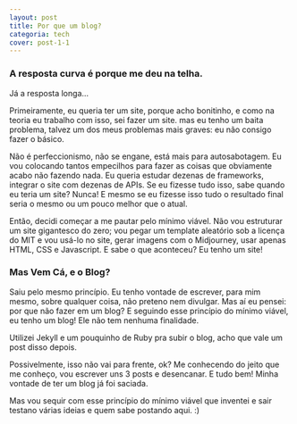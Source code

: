 ```yaml
---
layout: post
title: Por que um blog?
categoria: tech
cover: post-1-1
---
```


### A resposta curva é porque me deu na telha.

Já a resposta longa...

Primeiramente, eu queria ter um site, porque acho bonitinho, e como na teoria eu trabalho com isso, sei fazer um site. mas eu tenho um baita problema, talvez um dos meus problemas mais graves: eu não consigo fazer o básico.

Não é perfeccionismo, não se engane, está mais para autosabotagem. Eu vou colocando tantos empecilhos para fazer as coisas que obviamente acabo não fazendo nada. Eu queria estudar dezenas de frameworks, integrar o site com dezenas de APIs. Se eu fizesse tudo isso, sabe quando eu teria um site? Nunca! E mesmo se eu fizesse isso tudo o resultado final seria o mesmo ou um pouco melhor que o atual.

Então, decidi começar a me pautar pelo mínimo viável. Não vou estruturar um site gigantesco do zero; vou pegar um template aleatório sob a licença do MIT e vou usá-lo no site, gerar imagens com o Midjourney, usar apenas HTML, CSS e Javascript. E sabe o que aconteceu? Eu tenho um site!

### Mas Vem Cá, e o Blog?
Saiu pelo mesmo princípio. Eu tenho vontade de escrever, para mim mesmo, sobre qualquer coisa, não preteno nem divulgar. Mas aí eu pensei: por que não fazer em um blog? E seguindo esse princípio do mínimo viável, eu tenho um blog! Ele não tem nenhuma finalidade.

Utilizei Jekyll e um pouquinho de Ruby pra subir o blog, acho que vale um post disso depois.

Possivelmente, isso não vai para frente, ok? Me conhecendo do jeito que me conheço, vou escrever uns 3 posts e desencanar. E tudo bem! Minha vontade de ter um blog já foi saciada.

Mas vou sequir com esse princípio do mínimo viável que inventei e sair testano várias ideias e quem sabe postando aqui. :)

